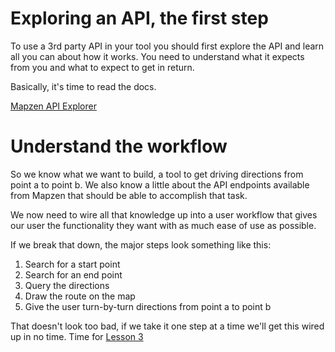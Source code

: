 # Exploring an API, the first step

To use a 3rd party API in your tool you should first explore the API and learn all you can about how it works.  You need to understand what it expects from you and what to expect to get in return.

Basically, it's time to read the docs.

[Mapzen API Explorer](https://mapzen.com/search/explorer/)

# Understand the workflow

So we know what we want to build, a tool to get driving directions from point a to point b.  We also know a little about the API endpoints available from Mapzen that should be able to accomplish that task.

We now need to wire all that knowledge up into a user workflow that gives our user the functionality they want with as much ease of use as possible.

If we break that down, the major steps look something like this:

1. Search for a start point
2. Search for an end point
3. Query the directions
4. Draw the route on the map
5. Give the user turn-by-turn directions from point a to point b

That doesn't look too bad, if we take it one step at a time we'll get this wired up in no time.  Time for [Lesson 3](/03-Starting-location.md)
